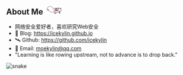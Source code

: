 ## About Me <img src="@attachment/img/Kyubey.gif" style="width:50px">

- 网络安全爱好者，喜欢研究Web安全
- 📖 Blog: <https://icekylin.github.io>
- 🛰️ Github: <https://github.com/icekylin>
- 📧 Email: moekylin@qq.com
- "Learning is like rowing upstream, not to advance is to drop back."

<!--
| <a href="https://github.com/moekylin"><img align="center" src="https://github-readme-stats.vercel.app/api?username=moekylin&show_icons=true&theme=buefy&hide_border=true&hide=contribs,prs" alt="moekylin's GitHub stats" /></a> | <a href="https://github.com/moekylin"><img align="center" src="https://github-readme-stats.vercel.app/api/top-langs/?username=moekylin&layout=compact&hide_border=true&theme=buefy&hide=javascript,html,css,stylus,less" /></a> |
| ------------- | ------------- | -->

<!-- ## Project List

- 📖 <https://github.com/Moekylin/Do1ng> 个人维护的结构化安全知识框架 -->

![snake](https://raw.githubusercontent.com/kyl1n0/kyl1n0/output/github-contribution-grid-snake.svg)
